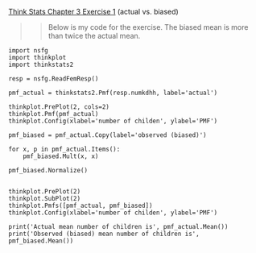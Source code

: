 [Think Stats Chapter 3 Exercise 1](http://greenteapress.com/thinkstats2/html/thinkstats2004.html#toc31) (actual vs. biased)

>> Below is my code for the exercise. The biased mean is more than twice the actual mean.


    import nsfg
    import thinkplot
    import thinkstats2

    resp = nsfg.ReadFemResp()

    pmf_actual = thinkstats2.Pmf(resp.numkdhh, label='actual')

    thinkplot.PrePlot(2, cols=2)
    thinkplot.Pmf(pmf_actual)
    thinkplot.Config(xlabel='number of childen', ylabel='PMF')

    pmf_biased = pmf_actual.Copy(label='observed (biased)')

    for x, p in pmf_actual.Items():
        pmf_biased.Mult(x, x)

    pmf_biased.Normalize()


    thinkplot.PrePlot(2)
    thinkplot.SubPlot(2)
    thinkplot.Pmfs([pmf_actual, pmf_biased])
    thinkplot.Config(xlabel='number of childen', ylabel='PMF')

    print('Actual mean number of children is', pmf_actual.Mean())
    print('Observed (biased) mean number of children is', pmf_biased.Mean())
